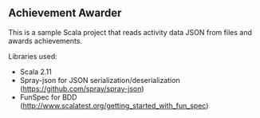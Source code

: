 Achievement Awarder
-------------------

This is a sample Scala project that reads activity data JSON from files and awards achievements.

Libraries used:

 - Scala 2.11
 - Spray-json for JSON serialization/deserialization (https://github.com/spray/spray-json)
 - FunSpec for BDD (http://www.scalatest.org/getting_started_with_fun_spec)